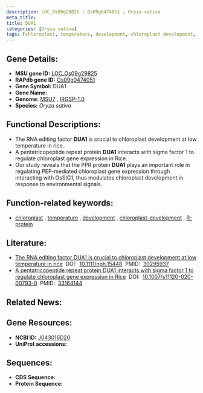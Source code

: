 ```yaml
---
description: LOC_Os09g29825 ; Os09g0474051 ; Oryza sativa
meta_title:
title: DUA1
categories: [Oryza sativa]
tags: [chloroplast, temperature, development, chloroplast development, R protein]
---
```


## Gene Details:
- **MSU gene ID:** [LOC_Os09g29825](http://rice.uga.edu/cgi-bin/ORF_infopage.cgi?orf=LOC_Os09g29825)  
- **RAPdb gene ID:** [Os09g0474051](https://rapdb.dna.affrc.go.jp/locus/?name=Os09g0474051)  
- **Gene Symbol:** DUA1
- **Gene Name:**
- **Genome:**  [MSU7](http://rice.uga.edu/)&nbsp;,&nbsp;[IRGSP-1.0](https://rapdb.dna.affrc.go.jp/download/irgsp1.html)
- **Species:** *Oryza sativa*

## Functional Descriptions:
   - The RNA editing factor **DUA1** is crucial to chloroplast development at low temperature in rice..
   - A pentatricopeptide repeat protein **DUA1** interacts with sigma factor 1 to regulate chloroplast gene expression in Rice.
   - Our study reveals that the PPR protein **DUA1** plays an important role in regulating PEP-mediated chloroplast gene expression through interacting with OsSIG1, thus modulates chloroplast development in response to environmental signals.

## Function-related keywords:
   - [chloroplast](/tags/chloroplast/)&nbsp;,&nbsp;[temperature](/tags/temperature/)&nbsp;,&nbsp;[development](/tags/development/)&nbsp;,&nbsp;[chloroplast-development](/tags/chloroplast-development/)&nbsp;,&nbsp;[R-protein](/tags/R-protein/)

## Literature:
   - [The RNA editing factor DUA1 is crucial to chloroplast development at low temperature in rice](https://www.doi.org/10.1111/nph.15448)&nbsp;&nbsp;DOI:&nbsp;&nbsp;[10.1111/nph.15448](https://www.doi.org/10.1111/nph.15448)&nbsp;&nbsp;PMID:&nbsp;&nbsp;[30295937](https://pubmed.ncbi.nlm.nih.gov/30295937/)
   - [A pentatricopeptide repeat protein DUA1 interacts with sigma factor 1 to regulate chloroplast gene expression in Rice](https://www.doi.org/10.1007/s11120-020-00793-0)&nbsp;&nbsp;DOI:&nbsp;&nbsp;[10.1007/s11120-020-00793-0](https://www.doi.org/10.1007/s11120-020-00793-0)&nbsp;&nbsp;PMID:&nbsp;&nbsp;[33164144](https://pubmed.ncbi.nlm.nih.gov/33164144/)

## Related News:

## Gene Resources:
- **NCBI ID:**  [J043016D20](http://www.ncbi.nlm.nih.gov/nuccore/J043016D20)
- **UniProt accessions:** [](https://www.uniprot.org/uniprotkb//entry)

## Sequences:
- **CDS Sequence:**
- **Protein Sequence:**
